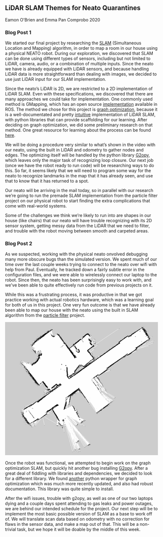 ## LiDAR SLAM Themes for Neato Quarantines

Eamon O'Brien and Emma Pan
Comprobo 2020

### Blog Post 1
We started our final project by researching the [SLAM](https://www.mathworks.com/discovery/slam.html) (Simultaneous Location and Mapping) algorithm, in order to map a room in our house using a physical NEATO robot. During our exploration, we discovered that SLAM can be done using different types of sensors, including but not limited to LiDAR, camera, audio, or a combination of multiple inputs. Since the neato we have is already equipped with LiDAR sensors, and because handling LiDAR data is more straightforward than dealing with images, we decided to use just LiDAR input for our SLAM implementation. 

Since the neato’s LiDAR is 2D, we are restricted to a 2D implementation of LiDAR SLAM. Even with these specifications, we discovered that there are many approaches we could take for implementation. One commonly used method is GMapping, which has an open source [implementation](https://openslam-org.github.io/) available in ROS. The method we chose for this project is [graph optimization](http://www2.informatik.uni-freiburg.de/~stachnis/pdf/grisetti10titsmag.pdf), because it is a well-documentated and pretty [intuitive](https://towardsdatascience.com/everything-you-need-to-know-about-graph-slam-7f6f567f1a31) implementation of LiDAR SLAM, with python libraries that can provide scaffolding for our learning. After deciding on graph optimization, we did some preliminary research on that method. One great resource for learning about the process can be found [here](https://www.youtube.com/watch?v=saVZtgPyyJQ).

We will be doing a procedure very similar to what’s shown in the video with our neato, using the built in LiDAR and odometry to gather nodes and edges. The optimizing itself will be handled by the python library [G2opy](https://github.com/uoip/g2opy), which leaves only the major task of recognizing loop closure. Our next job (once we have the robot ready to run code) will be researching ways to do this. So far, it seems likely that we will need to program some way for the neato to recognize landmarks in the map that it has already seen, and use that to know that it has returned to a spot.

Our neato will be arriving in the mail today, so in parallel with our research we’re going to run the premade SLAM implementation from the particle filter project on our physical robot to start finding the extra complications that come with real-world systems.

Some of the challenges we think we’re likely to run into are shapes in our house (like chairs) that our neato will have trouble recognizing with its 2D sensor system, getting messy data from the LiDAR that we need to filter, and trouble with the robot moving between smooth and carpeted areas.

### Blog Post 2
As we suspected, working with the physical neato onvolved debugging many more obscure bugs than the simulated version. We spent much of our time over the last couple weeks trying to connect to the neato over wifi with help from Paul. Eventually, he tracked down a fairly subtle error in the configuration files, and we were able to wirelessly connect our laptop to the robot. Since then, the neato has been surprisingly easy to work with, and we've been able to quite effectively run code from previous projects on it.

While this was a frustrating process, it was productive in that we got practice working with actual robotics hardware, which was a learning goal for both of us in this project. One very fun outcome is that we have already been able to map our house with the neato using the built in SLAM algorithm from the [particle filter](https://viahtml3.hypothes.is/proxy/https://comprobo20.github.io/assignments/robot_localization?via.client.openSidebar=1&via.client.requestConfigFromFrame.origin=https%3A%2F%2Flms.hypothes.is&via.client.requestConfigFromFrame.ancestorLevel=2&via.external_link_mode=new-tab) project. 

<img src="images/upstairs.png">

Once the robot was functional, we attempted to begin work on the graph optimization SLAM, but quickly hit another bug installing [G2opy](https://github.com/uoip/g2opy). After a great deal of fiddling with libraries and dependencies, we decided to look for a different library. We found [another](https://pypi.org/project/graphslam/) python wrapper for graph optimization which was much more recently updated, and also had robust documentation. This library was quite simple to install.

After the wifi issues, trouble with g2opy, as well as one of our two laptops dying and a couple days spent attending to gas leaks and power outages, we are behind our intended schedule for the project. Our next step will be to implement the most basic possible version of SLAM as a base to work off of. We will translate scan data based on odometry with no correction for flaws in the sensor data, and make a map out of that. This will be a non-trivial task, but we hope it will be doable by the middle of this week.
